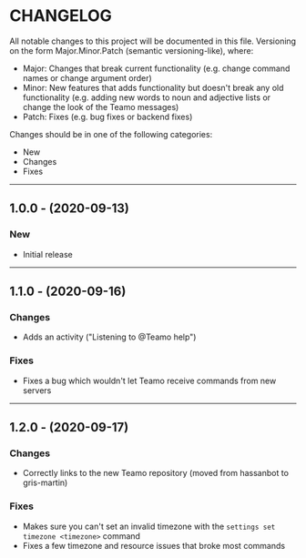 # CHANGELOG

All notable changes to this project will be documented in this file. Versioning on the form Major.Minor.Patch (semantic versioning-like), where:

- Major: Changes that break current functionality (e.g. change command names or change argument order)
- Minor: New features that adds functionality but doesn't break any old functionality (e.g. adding new words to noun and adjective lists or change the look of the Teamo messages)
- Patch: Fixes (e.g. bug fixes or backend fixes)

Changes should be in one of the following categories:
- New
- Changes
- Fixes


---
## 1.0.0 - (2020-09-13)

### New
* Initial release


---
## 1.1.0 - (2020-09-16)

### Changes
* Adds an activity ("Listening to @Teamo help")

### Fixes
* Fixes a bug which wouldn't let Teamo receive commands from new servers


---
## 1.2.0 - (2020-09-17)

### Changes
* Correctly links to the new Teamo repository (moved from hassanbot to gris-martin)

### Fixes
* Makes sure you can't set an invalid timezone with the `settings set timezone <timezone>` command
* Fixes a few timezone and resource issues that broke most commands
